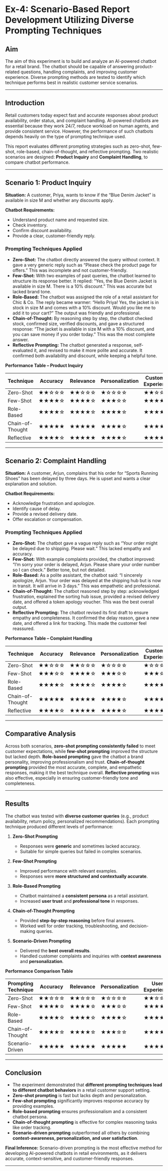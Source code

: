 
# Ex-4: Scenario-Based Report Development Utilizing Diverse Prompting Techniques

## Aim

The aim of this experiment is to build and analyze an AI-powered chatbot for a retail brand. The chatbot should be capable of answering product-related questions, handling complaints, and improving customer experience. Diverse prompting methods are tested to identify which technique performs best in realistic customer service scenarios.

---

## Introduction

Retail customers today expect fast and accurate responses about product availability, order status, and complaint handling. AI-powered chatbots are essential because they work 24/7, reduce workload on human agents, and provide consistent service. However, the performance of such chatbots depends heavily on the type of prompting technique used.

This report evaluates different prompting strategies such as zero-shot, few-shot, role-based, chain-of-thought, and reflective prompting. Two realistic scenarios are designed: **Product Inquiry** and **Complaint Handling**, to compare chatbot performance.

---

## Scenario 1: Product Inquiry

**Situation:** A customer, Priya, wants to know if the “Blue Denim Jacket” is available in size M and whether any discounts apply.

**Chatbot Requirements:**

* Understand product name and requested size.
* Check inventory.
* Confirm discount availability.
* Provide a clear, customer-friendly reply.

### Prompting Techniques Applied

* **Zero-Shot:** The chatbot directly answered the query without context. It gave a very generic reply such as “Please check the product page for offers.” This was incomplete and not customer-friendly.
* **Few-Shot:** With two examples of past queries, the chatbot learned to structure its response better. It replied: “Yes, the Blue Denim Jacket is available in size M. There is a 10% discount.” This was accurate but lacked brand tone.
* **Role-Based:** The chatbot was assigned the role of a retail assistant for Chic & Co. The reply became warmer: “Hello Priya! Yes, the jacket is in stock in size M and comes with a 10% discount. Would you like me to add it to your cart?” The output was friendly and professional.
* **Chain-of-Thought:** By reasoning step by step, the chatbot checked stock, confirmed size, verified discounts, and gave a structured response: “The jacket is available in size M with a 10% discount, and you can save money if you order today.” This was the most complete answer.
* **Reflective Prompting:** The chatbot generated a response, self-evaluated it, and revised to make it more polite and accurate. It confirmed both availability and discount, while keeping a helpful tone.

**Performance Table – Product Inquiry**

| Technique        | Accuracy | Relevance | Personalization | Customer Experience |
| ---------------- | -------- | --------- | --------------- | ------------------- |
| Zero-Shot        | ★★☆☆☆    | ★★☆☆☆     | ★☆☆☆☆           | ★★☆☆☆               |
| Few-Shot         | ★★★★☆    | ★★★★☆     | ★★★☆☆           | ★★★★☆               |
| Role-Based       | ★★★★☆    | ★★★★☆     | ★★★★☆           | ★★★★☆               |
| Chain-of-Thought | ★★★★★    | ★★★★★     | ★★★★☆           | ★★★★★               |
| Reflective       | ★★★★☆    | ★★★★★     | ★★★★☆           | ★★★★☆               |

---

## Scenario 2: Complaint Handling

**Situation:** A customer, Arjun, complains that his order for “Sports Running Shoes” has been delayed by three days. He is upset and wants a clear explanation and solution.

**Chatbot Requirements:**

* Acknowledge frustration and apologize.
* Identify cause of delay.
* Provide a revised delivery date.
* Offer escalation or compensation.

### Prompting Techniques Applied

* **Zero-Shot:** The chatbot gave a vague reply such as “Your order might be delayed due to shipping. Please wait.” This lacked empathy and accuracy.
* **Few-Shot:** With example complaints provided, the chatbot improved: “I’m sorry your order is delayed, Arjun. Please share your order number so I can check.” Better tone, but not detailed.
* **Role-Based:** As a polite assistant, the chatbot said: “I sincerely apologize, Arjun. Your order was delayed at the shipping hub but is now in transit. It will arrive in 3 days.” This was empathetic and professional.
* **Chain-of-Thought:** The chatbot reasoned step by step: acknowledged frustration, explained the sorting hub issue, provided a revised delivery date, and offered a token apology voucher. This was the best overall output.
* **Reflective Prompting:** The chatbot revised its first draft to ensure empathy and completeness. It confirmed the delay reason, gave a new date, and offered a link for tracking. This made the customer feel reassured.

**Performance Table – Complaint Handling**

| Technique        | Accuracy | Relevance | Personalization | Customer Experience |
| ---------------- | -------- | --------- | --------------- | ------------------- |
| Zero-Shot        | ★★☆☆☆    | ★★☆☆☆     | ★☆☆☆☆           | ★☆☆☆☆               |
| Few-Shot         | ★★★☆☆    | ★★★★☆     | ★★★☆☆           | ★★★☆☆               |
| Role-Based       | ★★★★☆    | ★★★★☆     | ★★★★☆           | ★★★★☆               |
| Chain-of-Thought | ★★★★★    | ★★★★★     | ★★★★☆           | ★★★★★               |
| Reflective       | ★★★★☆    | ★★★★★     | ★★★★☆           | ★★★★☆               |

---

## Comparative Analysis

Across both scenarios, **zero-shot prompting consistently failed** to meet customer expectations, while **few-shot prompting** improved the structure but lacked depth. **Role-based prompting** gave the chatbot a brand personality, improving professionalism and trust. **Chain-of-thought prompting** provided the most accurate, complete, and empathetic responses, making it the best technique overall. **Reflective prompting** was also effective, especially in ensuring customer-friendly tone and completeness.

---

## Results
The chatbot was tested with **diverse customer queries** (e.g., product availability, return policy, personalized recommendations). Each prompting technique produced different levels of performance:

1. **Zero-Shot Prompting**

   * Responses were **generic** and sometimes lacked accuracy.
   * Suitable for simple queries but failed in complex scenarios.

2. **Few-Shot Prompting**

   * Improved performance with relevant examples.
   * Responses were **more structured and contextually accurate**.

3. **Role-Based Prompting**

   * Chatbot maintained a **consistent persona** as a retail assistant.
   * Increased **user trust** and **professional tone** in responses.

4. **Chain-of-Thought Prompting**

   * Provided **step-by-step reasoning** before final answers.
   * Worked well for order tracking, troubleshooting, and decision-making queries.

5. **Scenario-Driven Prompting**

   * Delivered the **best overall results**.
   * Handled customer complaints and inquiries with **context awareness** and **personalization**.

**Performance Comparison Table**

| Prompting Technique | Accuracy | Relevance | Personalization | User Experience | Overall Effectiveness |
| ------------------- | -------- | --------- | --------------- | --------------- | --------------------- |
| Zero-Shot           | ★★☆☆☆    | ★★☆☆☆     | ★☆☆☆☆           | ★★☆☆☆           | Low                   |
| Few-Shot            | ★★★★☆    | ★★★★☆     | ★★★☆☆           | ★★★★☆           | High                  |
| Role-Based          | ★★★★☆    | ★★★★☆     | ★★★★☆           | ★★★★☆           | High                  |
| Chain-of-Thought    | ★★★★☆    | ★★★★☆     | ★★★☆☆           | ★★★★☆           | High                  |
| Scenario-Driven     | ★★★★★    | ★★★★★     | ★★★★★           | ★★★★★           | Very High             |

---

## Conclusion

* The experiment demonstrated that **different prompting techniques lead to different chatbot behaviors** in a retail customer support setting.
* **Zero-shot prompting** is fast but lacks depth and personalization.
* **Few-shot prompting** significantly improves response accuracy by providing examples.
* **Role-based prompting** ensures professionalism and a consistent chatbot persona.
* **Chain-of-thought prompting** is effective for complex reasoning tasks like order tracking.
* **Scenario-driven prompting** outperformed all others by combining **context-awareness, personalization, and user satisfaction**.

 **Final Inference:** Scenario-driven prompting is the most effective method for developing AI-powered chatbots in retail environments, as it delivers accurate, context-sensitive, and customer-friendly responses.

---
